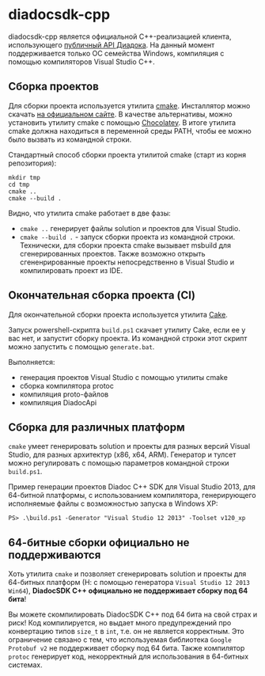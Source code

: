 # diadocsdk-cpp

diadocsdk-cpp является официальной C++-реализацией клиента, использующего [публичный API Диадока](http://api-docs.diadoc.ru/).
На данный момент поддерживается только ОС семейства Windows, компиляция с помощью компиляторов Visual Studio С++.

## Сборка проектов

Для сборки проекта используется утилита [cmake](cmake.org). Инсталлятор можно скачать [на официальном сайте](https://cmake.org/download/). В качестве альтернативы, можно установить утилиту cmake с помощью [Chocolatey](https://chocolatey.org/packages/cmake.install). В итоге утилита cmake должна находиться в переменной среды PATH, чтобы ее можно было вызвать из командной строки.

Стандартный способ сборки проекта утилитой cmake (старт из корня репозитория):

```
mkdir tmp
cd tmp
cmake ..
cmake --build .
```

Видно, что утилита cmake работает в две фазы:
- `cmake ..` генерирует файлы solution и проектов для Visual Studio.
- `cmake --build .` - запуск сборки проекта из командной строки. Технически, для сборки проекта cmake вызывает msbuild для сгенерированных проектов. Также возможно открыть сгененрированные проекты непосредственно в Visual Studio и компилировать проект из IDE.

## Окончательная сборка проекта (CI)

Для окончательной сборки проекта используется утилита [Cake](http://cakebuild.net/).

Запуск powershell-скрипта `build.ps1` скачает утилиту Cake, если ее у вас нет, и запустит сборку проекта.
Из командной строки этот скрипт можно запустить с помощью `generate.bat`.

Выполняется:

- генерация проектов Visual Studio с помощью утилиты cmake
- сборка компилятора protoc
- компиляция proto-файлов
- компиляция DiadocApi

## Сборка для различных платформ

`cmake` умеет генерировать solution и проекты для разных версий Visual Studio, для разных архитектур (x86, x64, ARM). Генератор и тулсет можно регулировать с помощью параметров командной строки `build.ps1`.

Пример генерации проектов Diadoc C++ SDK для Visual Studio 2013, для 64-битной платформы, с использованием компилятора, генерирующего исполняемые файлы с возможностью запуска в Windows XP:

```
PS> .\build.ps1 -Generator "Visual Studio 12 2013" -Toolset v120_xp
```

## 64-битные сборки официально не поддерживаются

Хоть утилита `cmake` и позволяет сгенерировать solution и проекты для 64-битных платформ (Н: с помощью генератора `Visual Studio 12 2013 Win64`), **DiadocSDK C++ официально не поддерживает сборку под 64 бита**!


Вы можете скомпилировать DiadocSDK C++ под 64 бита на свой страх и риск! Код компилируется, но выдает много предупреждений про конвертацию типов `size_t` в `int`, т.е. он не является корректным. Это ограничение связано с тем, что используемая библиотека `Google Protobuf v2` не поддерживает сборку под 64 бита. Также компилятор `protoc` генерирует код, некорректный для использования в 64-битных системах. 
